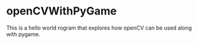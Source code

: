 # openCVWithPyGame
 This is a hello world rogram that explores how openCV can be used along with pygame.
